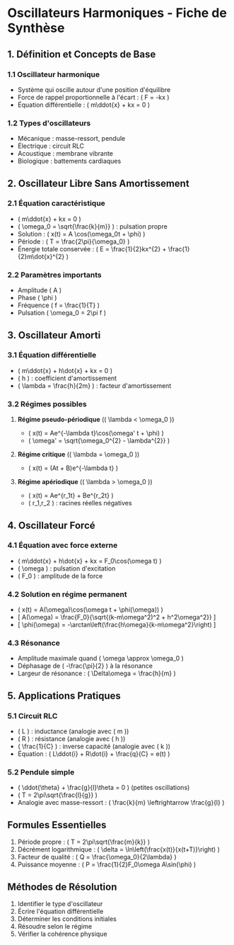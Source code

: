 # Oscillateurs Harmoniques - Fiche de Synthèse

## 1. Définition et Concepts de Base

### 1.1 Oscillateur harmonique
- Système qui oscille autour d'une position d'équilibre
- Force de rappel proportionnelle à l'écart : \( F = -kx \)
- Équation différentielle : \( m\ddot{x} + kx = 0 \)

### 1.2 Types d'oscillateurs
- Mécanique : masse-ressort, pendule
- Électrique : circuit RLC
- Acoustique : membrane vibrante
- Biologique : battements cardiaques

## 2. Oscillateur Libre Sans Amortissement

### 2.1 Équation caractéristique
- \( m\ddot{x} + kx = 0 \)
- \( \omega_0 = \sqrt{\frac{k}{m}} \) : pulsation propre
- Solution : \( x(t) = A \cos(\omega_0t + \phi) \)
- Période : \( T = \frac{2\pi}{\omega_0} \)
- Énergie totale conservée : \( E = \frac{1}{2}kx^{2} + \frac{1}{2}m\dot{x}^{2} \)

### 2.2 Paramètres importants
- Amplitude \( A \)
- Phase \( \phi \)
- Fréquence \( f = \frac{1}{T} \)
- Pulsation \( \omega_0 = 2\pi f \)

## 3. Oscillateur Amorti

### 3.1 Équation différentielle
- \( m\ddot{x} + h\dot{x} + kx = 0 \)
- \( h \) : coefficient d'amortissement
- \( \lambda = \frac{h}{2m} \) : facteur d'amortissement

### 3.2 Régimes possibles
1. **Régime pseudo-périodique** (\( \lambda < \omega_0 \))
   - \( x(t) = Ae^{-\lambda t}\cos(\omega' t + \phi) \)
   - \( \omega' = \sqrt{\omega_0^{2} - \lambda^{2}} \)

2. **Régime critique** (\( \lambda = \omega_0 \))
   - \( x(t) = (At + B)e^{-\lambda t} \)

3. **Régime apériodique** (\( \lambda > \omega_0 \))
   - \( x(t) = Ae^{r_1t} + Be^{r_2t} \)
   - \( r_1,r_2 \) : racines réelles négatives

## 4. Oscillateur Forcé

### 4.1 Équation avec force externe
- \( m\ddot{x} + h\dot{x} + kx = F_0\cos(\omega t) \)
- \( \omega \) : pulsation d'excitation
- \( F_0 \) : amplitude de la force

### 4.2 Solution en régime permanent
- \( x(t) = A(\omega)\cos(\omega t + \phi(\omega)) \)
- \[ A(\omega) = \frac{F_0}{\sqrt{(k-m\omega^2)^2 + h^2\omega^2}} \]
- \[ \phi(\omega) = -\arctan\left(\frac{h\omega}{k-m\omega^2}\right) \]

### 4.3 Résonance
- Amplitude maximale quand \( \omega \approx \omega_0 \)
- Déphasage de \( -\frac{\pi}{2} \) à la résonance
- Largeur de résonance : \( \Delta\omega = \frac{h}{m} \)

## 5. Applications Pratiques

### 5.1 Circuit RLC
- \( L \) : inductance (analogie avec \( m \))
- \( R \) : résistance (analogie avec \( h \))
- \( \frac{1}{C} \) : inverse capacité (analogie avec \( k \))
- Équation : \( L\ddot{i} + R\dot{i} + \frac{q}{C} = e(t) \)

### 5.2 Pendule simple
- \( \ddot{\theta} + \frac{g}{l}\theta = 0 \) (petites oscillations)
- \( T = 2\pi\sqrt{\frac{l}{g}} \)
- Analogie avec masse-ressort : \( \frac{k}{m} \leftrightarrow \frac{g}{l} \)

## Formules Essentielles
1. Période propre : \( T = 2\pi\sqrt{\frac{m}{k}} \)
2. Décrément logarithmique : \( \delta = \ln\left(\frac{x(t)}{x(t+T)}\right) \)
3. Facteur de qualité : \( Q = \frac{\omega_0}{2\lambda} \)
4. Puissance moyenne : \( P = \frac{1}{2}F_0\omega A\sin(\phi) \)

## Méthodes de Résolution
1. Identifier le type d'oscillateur
2. Écrire l'équation différentielle
3. Déterminer les conditions initiales
4. Résoudre selon le régime
5. Vérifier la cohérence physique 